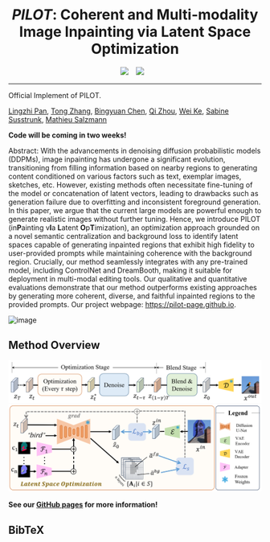 # <div align="center"> <i>PILOT</i>: Coherent and Multi-modality Image Inpainting via Latent Space Optimization </div>

<div align="center">

  <a href="https://pilot-page.github.io"><img src="https://img.shields.io/static/v1?label=Project%20Page&message=GitHub&color=blue&logo=github"></a> &ensp;
  <a href="https://arxiv.org/abs/2407.08019"><img src="https://img.shields.io/static/v1?label=ArXiv&message=2406.07209&color=B31B1B&logo=arxiv"></a> &ensp;

</div>

---


Official Implement of PILOT.

[Lingzhi Pan](https://github.com/Lingzhi-Pan), [Tong Zhang](https://people.epfl.ch/tong.zhang?lang=en), [Bingyuan Chen](https://github.com/Alex-Lord), [Qi Zhou](https://github.com/zaqai), [Wei Ke](https://gr.xjtu.edu.cn/en/web/wei.ke), [Sabine Susstrunk](https://people.epfl.ch/sabine.susstrunk), [Mathieu Salzmann](https://people.epfl.ch/mathieu.salzmann)

**Code will be coming in two weeks!**

Abstract: With the advancements in denoising diffusion probabilistic models (DDPMs), image inpainting has undergone a significant evolution, transitioning from filling information based on nearby regions to generating content conditioned on various factors such as text, exemplar images, sketches, etc. However, existing methods often necessitate fine-tuning of the model or concatenation of latent vectors, leading to drawbacks such as generation failure due to overfitting and inconsistent foreground generation. In this paper, we argue that the current large models are powerful enough to generate realistic images without further tuning. Hence, we introduce PILOT (in**P**ainting v**I**a **L**atent **O**p**T**imization), an optimization approach grounded on a novel semantic centralization and background loss to identify latent spaces capable of generating inpainted regions that exhibit high fidelity to user-provided prompts while maintaining coherence with the background region. Crucially, our method seamlessly integrates with any pre-trained model, including ControlNet and DreamBooth, making it suitable for deployment in multi-modal editing tools. Our qualitative and quantitative evaluations demonstrate that our method outperforms existing approaches by generating more coherent, diverse, and faithful inpainted regions to the provided prompts. Our project webpage: https://pilot-page.github.io.


![image](https://github.com/Lingzhi-Pan/PILOT/blob/main/assets/teaser.jpg)


## Method Overview

![image](https://github.com/Lingzhi-Pan/PILOT/blob/main/assets/framework_a.png)
![image](https://github.com/Lingzhi-Pan/PILOT/blob/main/assets/framework_b.png)


<!--
## Results Using Diverse Prompts 

<div style="text-align: center;"><strong>Text prompts</strong></div>

![image](https://github.com/Lingzhi-Pan/PILOT/blob/main/assets/text_add.png)

<div style="text-align: center;"><strong>Multi-modality-based prompts</strong></div>

![image](https://github.com/Lingzhi-Pan/PILOT/blob/main/assets/controlNet_results.png)

<div style="text-align: center;"><strong>Image prompts</strong></div>

![image](https://github.com/Lingzhi-Pan/PILOT/blob/main/assets/ip_adapter_a.png)
![image](https://github.com/Lingzhi-Pan/PILOT/blob/main/assets/ip_adapter_b.png)

<div style="text-align: center;"><strong>Subject guidance</strong></div>

![image](https://github.com/Lingzhi-Pan/PILOT/blob/main/assets/subject.png)

<div style="text-align: center;"><strong>Personalize style</strong></div>

![image](https://github.com/Lingzhi-Pan/PILOT/blob/main/assets/personalize.png)
![image](https://github.com/Lingzhi-Pan/PILOT/blob/main/assets/monai.png)

-->




**See our [GitHub pages](https://pilot-page.github.io) for more information!**


## BibTeX

<!-- ```
@article{lin2023text,
  title={Text-Driven Image Editing via Learnable Regions},
  author={Lin, Yuanze and Chen, Yi-Wen and Tsai, Yi-Hsuan and Jiang, Lu and Yang, Ming-Hsuan},
  journal={arXiv preprint arXiv:2311.16432},
  year={2023}
}
``` -->
